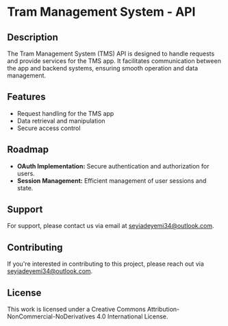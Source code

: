 # Tram Management System - API

## Description

The Tram Management System (TMS) API is designed to handle requests and provide services for the TMS app. It facilitates communication between the app and backend systems, ensuring smooth operation and data management.

## Features

- Request handling for the TMS app
- Data retrieval and manipulation
- Secure access control

## Roadmap

- **OAuth Implementation:** Secure authentication and authorization for users.
- **Session Management:** Efficient management of user sessions and state.

## Support

For support, please contact us via email at [seyiadeyemi34@outlook.com](mailto:seyiadeyemi34@outlook.com).

## Contributing

If you're interested in contributing to this project, please reach out via [seyiadeyemi34@outlook.com](mailto:seyiadeyemi34@outlook.com).

## License

This work is licensed under a Creative Commons Attribution-NonCommercial-NoDerivatives 4.0 International License.